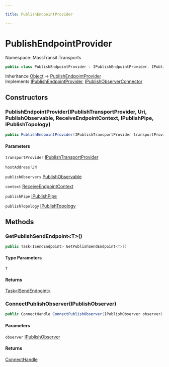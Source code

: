 ```yaml
---

title: PublishEndpointProvider

---
```


# PublishEndpointProvider

Namespace: MassTransit.Transports

```csharp
public class PublishEndpointProvider : IPublishEndpointProvider, IPublishObserverConnector
```

Inheritance [Object](https://learn.microsoft.com/en-us/dotnet/api/system.object) → [PublishEndpointProvider](../masstransit-transports/publishendpointprovider)<br/>
Implements [IPublishEndpointProvider](../../masstransit-abstractions/masstransit/ipublishendpointprovider), [IPublishObserverConnector](../../masstransit-abstractions/masstransit/ipublishobserverconnector)

## Constructors

### **PublishEndpointProvider(IPublishTransportProvider, Uri, PublishObservable, ReceiveEndpointContext, IPublishPipe, IPublishTopology)**

```csharp
public PublishEndpointProvider(IPublishTransportProvider transportProvider, Uri hostAddress, PublishObservable publishObservers, ReceiveEndpointContext context, IPublishPipe publishPipe, IPublishTopology publishTopology)
```

#### Parameters

`transportProvider` [IPublishTransportProvider](../../masstransit-abstractions/masstransit-transports/ipublishtransportprovider)<br/>

`hostAddress` Uri<br/>

`publishObservers` [PublishObservable](../../masstransit-abstractions/masstransit-observables/publishobservable)<br/>

`context` [ReceiveEndpointContext](../masstransit-transports/receiveendpointcontext)<br/>

`publishPipe` [IPublishPipe](../../masstransit-abstractions/masstransit-transports/ipublishpipe)<br/>

`publishTopology` [IPublishTopology](../../masstransit-abstractions/masstransit/ipublishtopology)<br/>

## Methods

### **GetPublishSendEndpoint\<T\>()**

```csharp
public Task<ISendEndpoint> GetPublishSendEndpoint<T>()
```

#### Type Parameters

`T`<br/>

#### Returns

[Task\<ISendEndpoint\>](https://learn.microsoft.com/en-us/dotnet/api/system.threading.tasks.task-1)<br/>

### **ConnectPublishObserver(IPublishObserver)**

```csharp
public ConnectHandle ConnectPublishObserver(IPublishObserver observer)
```

#### Parameters

`observer` [IPublishObserver](../../masstransit-abstractions/masstransit/ipublishobserver)<br/>

#### Returns

[ConnectHandle](../../masstransit-abstractions/masstransit/connecthandle)<br/>
